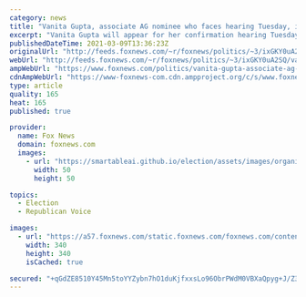 ```yaml
---
category: news
title: "Vanita Gupta, associate AG nominee who faces hearing Tuesday, is Biden's wealthiest nominee"
excerpt: "Vanita Gupta will appear for her confirmation hearing Tuesday as President Biden's nominee for assocate attorney general, but if she misses out on the job she would not exactly have to struggle, according to her financial disclosure form."
publishedDateTime: 2021-03-09T13:36:23Z
originalUrl: "http://feeds.foxnews.com/~r/foxnews/politics/~3/ixGKY0uA2SQ/vanita-gupta-associate-ag-nominee-hearing-tuesday-bidens-wealthiest-nominee"
webUrl: "http://feeds.foxnews.com/~r/foxnews/politics/~3/ixGKY0uA2SQ/vanita-gupta-associate-ag-nominee-hearing-tuesday-bidens-wealthiest-nominee"
ampWebUrl: "https://www.foxnews.com/politics/vanita-gupta-associate-ag-nominee-hearing-tuesday-bidens-wealthiest-nominee.amp"
cdnAmpWebUrl: "https://www-foxnews-com.cdn.ampproject.org/c/s/www.foxnews.com/politics/vanita-gupta-associate-ag-nominee-hearing-tuesday-bidens-wealthiest-nominee.amp"
type: article
quality: 165
heat: 165
published: true

provider:
  name: Fox News
  domain: foxnews.com
  images:
    - url: "https://smartableai.github.io/election/assets/images/organizations/foxnews.com-50x50.jpg"
      width: 50
      height: 50

topics:
  - Election
  - Republican Voice

images:
  - url: "https://a57.foxnews.com/static.foxnews.com/foxnews.com/content/uploads/2021/03/340/340/RonnBlitzerHeadshot.jpg?ve=1&tl=1"
    width: 340
    height: 340
    isCached: true

secured: "+qGdZE8510Y45Mn5toYYZybn7hO1duKjfxxsLo96ObrPWdM0VBXaQpyg+J/Z3UxgmXc9MEoOVZUFaUReqWp+eC3YJ5obqB3sLYIPGpTcimTJR2qv7eFaa+f90KrFxIjQlnDLceLQebHux2vfJsIFD8gqNYenIKu7RRLsVmPMexbSIf2qNxrT1YNuqHoMqKZVBqV66F8TQSq1f7NG5krLgVVXobkhtcbY6vtP3vpD83C4kwsmRFodhOdSu8DB7byl2YwjEpTDj6CywdN3Rg6y5AVUXcPzIh67tMEBf02J51O2e7LMcH/YuhWFDpx8l4LCHn9bZktkFaz8rUpjeXC1THyns9CBFnFE9XWn/IrS914=;zbCP4WQWyvwVsCxc4bJBgA=="
---
```


